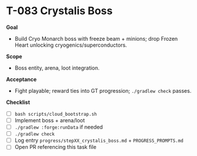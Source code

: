 # T-083 Crystalis Boss

**Goal**
- Build Cryo Monarch boss with freeze beam + minions; drop Frozen Heart unlocking cryogenics/superconductors.

**Scope**
- Boss entity, arena, loot integration.

**Acceptance**
- Fight playable; reward ties into GT progression; `./gradlew check` passes.

**Checklist**
- [ ] `bash scripts/cloud_bootstrap.sh`
- [ ] Implement boss + arena/loot
- [ ] `./gradlew :forge:runData` if needed
- [ ] `./gradlew check`
- [ ] Log entry `progress/stepXX_crystalis_boss.md` + `PROGRESS_PROMPTS.md`
- [ ] Open PR referencing this task file

